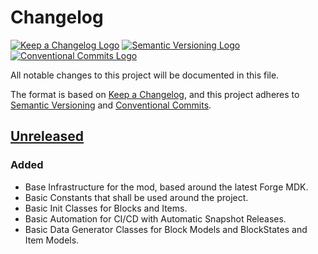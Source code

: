 # Changelog

[![Keep a Changelog Logo](https://img.shields.io/badge/Keep%20a%20Changelog-7851a9?logo=keepachangelog&logoColor=white
)](https://keepachangelog.com)
[![Semantic Versioning Logo](https://img.shields.io/badge/Semantic%20Versioning-7851a9?logo=semver&logoColor=white
)](https://semver.org)
[![Conventional Commits Logo](https://img.shields.io/badge/Conventional%20Commits-7851a9?logo=conventionalcommits&logoColor=white
)](https://conventionalcommits.org)

All notable changes to this project will be documented in this file.

The format is based on [Keep a Changelog](https://keepachangelog.com/en/1.0.0/),
and this project adheres to [Semantic Versioning](https://semver.org/spec/v2.0.0.html)
and [Conventional Commits](https://www.conventionalcommits.org/en/v1.0.0/).

## [Unreleased]

### Added

- Base Infrastructure for the mod, based around the latest Forge MDK.
- Basic Constants that shall be used around the project.
- Basic Init Classes for Blocks and Items.
- Basic Automation for CI/CD with Automatic Snapshot Releases.
- Basic Data Generator Classes for Block Models and BlockStates and Item Models.

[Unreleased]: https://github.com/KuryKat-Modpacks/MoreMaterials/compare/HEAD...HEAD